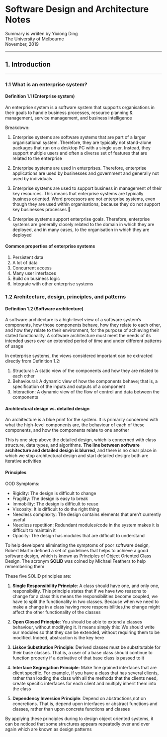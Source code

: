 # Software Design and Architecture Notes

Summary is wriiten by Yixiong Ding  
The University of Melbourne  
November, 2019   

- - -
## 1. Introduction
- - -

### 1.1 What is an enterprise system?

#### Definition 1.1 (Enterprise system)

An enterprise system is a software system that supports organisations in their goals to handle business processes, resource planning & management, service management, and business intelligence

Breakdown:

1. Enterprise systems are software systems that are part of a larger organisational system. Therefore, they are typically not stand-alone packages that run on a desktop PC with a single user. Instead, they support multiple users and often a diverse set of features that are related to the enterprise

2. Enterprise systems are used in enterprises. Therefore, enterprise applications are used by businesses and government and generally not used by individuals

3. Enterprise systems are used to support business in management of their key resources. This means that enterprise systems are typically business oriented. Word processors are not enterprise systems, even though they are used within organisations, because they do not support key businesses processes

4. Enterprise systems support enterprise goals. Therefore, enterprise systems are generally closely related to the domain in which they are deployed, and in many cases, to the organisation in which they are deployed

#### Common properties of enterprise systems

1. Persistent data
2. A lot of data
3. Concurrent access
4. Many user interfaces
5. Build on business logic
6. Integrate with other enterprise systems

### 1.2 Architecture, design, principles, and patterns

#### Definition 1.2 (Software architecture)

A software architecture is a high-level view of a software system’s components, how those components behave, how they relate to each other, and how they relate to their environment, for the purpose of achieving their stated functionality. A software architecture must meet the needs of its intended users over an extended period of time and under different patterns of usage

In enterprise systems, the views considered important can be extracted directly from Definition 1.2:
1. Structural: A static view of the components and how they are related to each other
2. Behavioural: A dynamic view of how the components behave; that is, a specification of the inputs and outputs of a component
3. Interaction: A dynamic view of the flow of control and data between the components

#### Architectural design vs. detailed design

An architecture is a blue print for the system. It is primarily concerned with what the high-level components are, the behaviour of each of these components, and how the components relate to one another

This is one step above the detailed design, which is concerned with class structure, data types, and algorithms. **The line between software architecture and detailed design is blurred**, and there is no clear place in which we stop architectural design and start detailed design: both are iterative activities


#### Principles

OOD Symptoms:

- Rigidity: The design is difficult to change
- Fragility: The design is easy to break
- Immobility: The design is difficult to reuse
- Viscosity: It is difficult to do the right thing
- Needless complexity: The design contains elements that aren’t currently useful
- Needless repetition: Redundant modules/code in the system makes it is difficult to maintain it
- Opacity: The design has modules that are difficult to understand

To help developers eliminating the symptoms of poor software design, Robert Martin defined a set of guidelines that helps to achieve a good software design, which is known as Principles of Object Oriented Class Design. The acronym **SOLID** was coined by Michael Feathers to help remembering them

These five SOLID principles are:

1. **Single Responsibility Principle**: A class should have one, and only one, responsibility. This principle states that if we have two reasons to change for a class this means the responsibilities become coupled, we have to split the functionality in two classes. Because when we need to make a change in a class having more responsibilities,the change might affect the other functionality of the classes

2. **Open Closed Principle**: You should be able to extend a classes behaviour, without modifying it. It means simply this: We should write our modules so that they can be extended, without requiring them to be modified. Indeed, abstraction is the key here

3. **Liskov Substitution Principle**: Derived classes must be substitutable for their base classes. That is, a user of a base class should continue to function properly if a derivative of that base class is passed to it

4. **Interface Segregation Principle**:  Make fine grained interfaces that are client specific. For example, if you have a class that has several clients, rather than loading the class with all the methods that the clients need, create specific interfaces for each client and multiply inherit them into the class

5. **Dependency Inversion Principle**: Depend on abstractions,not on concretions. That is, depend upon interfaces or abstract functions and classes, rather than upon concrete functions and classes

By applying these principles during to design object oriented systems, it can be noticed that some structures appears repeatedly over and over again which are known as design patterns

